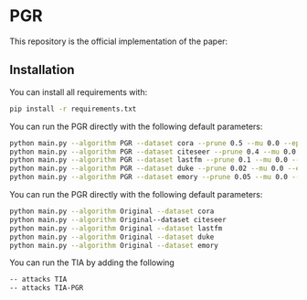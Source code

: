# PGR


This repository is the official implementation of the paper:



## Installation

You can install all requirements with:
```bash
pip install -r requirements.txt
```


You can run the PGR directly with the following default parameters:

```bash
python main.py --algorithm PGR --dataset cora --prune 0.5 --mu 0.0 --epochs_inner 1 
python main.py --algorithm PGR --dataset citeseer --prune 0.4 --mu 0.0 --epochs_inner 1 
python main.py --algorithm PGR --dataset lastfm --prune 0.1 --mu 0.0 --epochs_inner 1
python main.py --algorithm PGR --dataset duke --prune 0.02 --mu 0.0 --epochs_inner 1 
python main.py --algorithm PGR --dataset emory --prune 0.05 --mu 0.0 --epochs_inner 1 
```
You can run the PGR directly with the following default parameters:

```bash
python main.py --algorithm Original --dataset cora 
python main.py --algorithm Original--dataset citeseer 
python main.py --algorithm Original --dataset lastfm 
python main.py --algorithm Original --dataset duke 
python main.py --algorithm Original --dataset emory  
```

You can run the TIA by adding the following
```bash
-- attacks TIA
-- attacks TIA-PGR